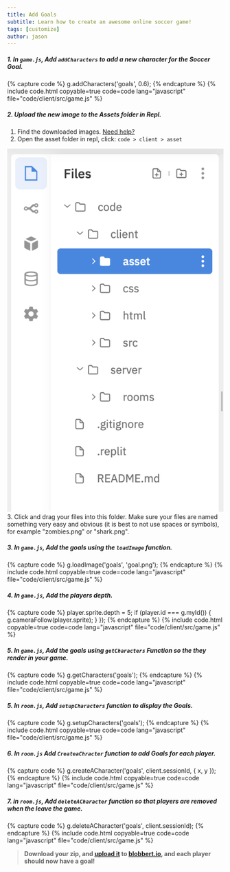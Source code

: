 ```yaml
---
title: Add Goals
subtitle: Learn how to create an awesome online soccer game!
tags: [customize]
author: jason
---
```


##### 1. In `game.js`, Add `addCharacters` to add a new character for the Soccer Goal.

{% capture code %}
	g.addCharacters('goals', 0.6);
{% endcapture %}
{% include code.html copyable=true code=code lang="javascript" file="code/client/src/game.js" %}

##### 2. Upload the new image to the Assets folder in Repl.
1. Find the downloaded images. [Need help?](/tutorials/downloads/)
2. Open the asset folder in repl, click: `code > client > asset`
<img src="/uploads/resources/repl-asset.png" max-width="200">
3. Click and drag your files into this folder. Make sure your files are named something very easy and obvious (it is best to not use spaces or symbols), for example "zombies.png" or "shark.png".

##### 3. In `game.js`, Add the goals using the `loadImage` function.

{% capture code %}
	g.loadImage('goals', 'goal.png');
{% endcapture %}
{% include code.html copyable=true code=code lang="javascript" file="code/client/src/game.js" %}

##### 4. In `game.js`, Add the players depth.

{% capture code %}
		player.sprite.depth = 5;
		if (player.id === g.myId()) {
			g.cameraFollow(player.sprite);
		}
	});
{% endcapture %}
{% include code.html copyable=true code=code lang="javascript" file="code/client/src/game.js" %}

##### 5. In `game.js`, Add the goals using `getCharacters` Function so the they render in your game.

{% capture code %}
	g.getCharacters('goals');
{% endcapture %}
{% include code.html copyable=true code=code lang="javascript" file="code/client/src/game.js" %}

##### 5. In `room.js`, Add `setupCharacters` function to display the Goals.

{% capture code %}
	g.setupCharacters('goals');
{% endcapture %}
{% include code.html copyable=true code=code lang="javascript" file="code/client/src/game.js" %}

##### 6. In `room.js` Add `CreateaChracter` function to add Goals for each player.

{% capture code %}
	g.createACharacter('goals', client.sessionId, { x, y });
{% endcapture %}
{% include code.html copyable=true code=code lang="javascript" file="code/client/src/game.js" %}

##### 7. in `room.js`, Add `deleteACharacter` function so that players are removed when the leave the game.

{% capture code %}
	g.deleteACharacter('goals', client.sessionId);
{% endcapture %}
{% include code.html copyable=true code=code lang="javascript" file="code/client/src/game.js" %}

> **Download your zip, and [upload it](/tutorials/uploadtoserver/) to [blobbert.io](https://blobbert.io/), and each player should now have a goal!**
